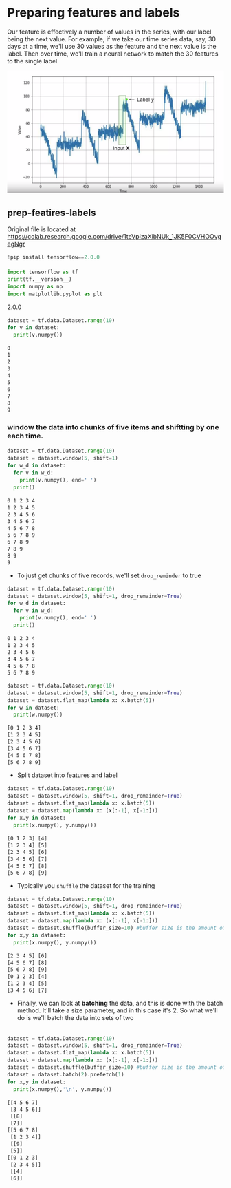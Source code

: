 # Preparing features and labels

Our feature is effectively a number of values in the series, with our label being the next value.
 For example, if we take our time series data, say, 30 days at a time, we'll use 30 values as the feature and the next value is the label. Then over time, we'll train a neural network to match the 30 features to the single label.

![](images/prep-features-labels-5ee0127d.png)



## prep-featires-labels

Original file is located at
    https://colab.research.google.com/drive/1teVpIzaXibNUk_1JK5F0CVHOOvgegNgr

```python
!pip install tensorflow==2.0.0

import tensorflow as tf
print(tf.__version__)
import numpy as np
import matplotlib.pyplot as plt
```
2.0.0
```python
dataset = tf.data.Dataset.range(10)
for v in dataset:
  print(v.numpy())
```
```
0
1
2
3
4
5
6
7
8
9
```
### window the data into chunks of five items and shiftting by one each time.
```python
dataset = tf.data.Dataset.range(10)
dataset = dataset.window(5, shift=1)
for w_d in dataset:
  for v in w_d:
    print(v.numpy(), end=' ')
  print()
```
```
0 1 2 3 4
1 2 3 4 5
2 3 4 5 6
3 4 5 6 7
4 5 6 7 8
5 6 7 8 9
6 7 8 9
7 8 9
8 9
9
```
- To just get chunks of five records, we'll set `drop_reminder` to true
```python
dataset = tf.data.Dataset.range(10)
dataset = dataset.window(5, shift=1, drop_remainder=True)
for w_d in dataset:
  for v in w_d:
    print(v.numpy(), end=' ')
  print()
```
```
0 1 2 3 4
1 2 3 4 5
2 3 4 5 6
3 4 5 6 7
4 5 6 7 8
5 6 7 8 9
```
```python
dataset = tf.data.Dataset.range(10)
dataset = dataset.window(5, shift=1, drop_remainder=True)
dataset = dataset.flat_map(lambda x: x.batch(5))
for w in dataset:
  print(w.numpy())
```
```
[0 1 2 3 4]
[1 2 3 4 5]
[2 3 4 5 6]
[3 4 5 6 7]
[4 5 6 7 8]
[5 6 7 8 9]
```
- Split dataset into features and label
```python
dataset = tf.data.Dataset.range(10)
dataset = dataset.window(5, shift=1, drop_remainder=True)
dataset = dataset.flat_map(lambda x: x.batch(5))
dataset = dataset.map(lambda x: (x[:-1], x[-1:]))
for x,y in dataset:
  print(x.numpy(), y.numpy())
```
```
[0 1 2 3] [4]
[1 2 3 4] [5]
[2 3 4 5] [6]
[3 4 5 6] [7]
[4 5 6 7] [8]
[5 6 7 8] [9]
```
- Typically you `shuffle` the dataset for the training
```python
dataset = tf.data.Dataset.range(10)
dataset = dataset.window(5, shift=1, drop_remainder=True)
dataset = dataset.flat_map(lambda x: x.batch(5))
dataset = dataset.map(lambda x: (x[:-1], x[-1:]))
dataset = dataset.shuffle(buffer_size=10) #buffer size is the amount of data
for x,y in dataset:
  print(x.numpy(), y.numpy())
```
```
[2 3 4 5] [6]
[4 5 6 7] [8]
[5 6 7 8] [9]
[0 1 2 3] [4]
[1 2 3 4] [5]
[3 4 5 6] [7]
```
- Finally, we can look at **batching** the data, and this is done with the batch method. It'll take a size parameter, and in this case it's 2. So what we'll do is we'll batch the data into sets of two
```python

dataset = tf.data.Dataset.range(10)
dataset = dataset.window(5, shift=1, drop_remainder=True)
dataset = dataset.flat_map(lambda x: x.batch(5))
dataset = dataset.map(lambda x: (x[:-1], x[-1:]))
dataset = dataset.shuffle(buffer_size=10) #buffer size is the amount of data
dataset = dataset.batch(2).prefetch(1)
for x,y in dataset:
  print(x.numpy(),'\n', y.numpy())

```
```
[[4 5 6 7]
 [3 4 5 6]]
 [[8]
 [7]]
[[5 6 7 8]
 [1 2 3 4]]
 [[9]
 [5]]
[[0 1 2 3]
 [2 3 4 5]]
 [[4]
 [6]]
```
